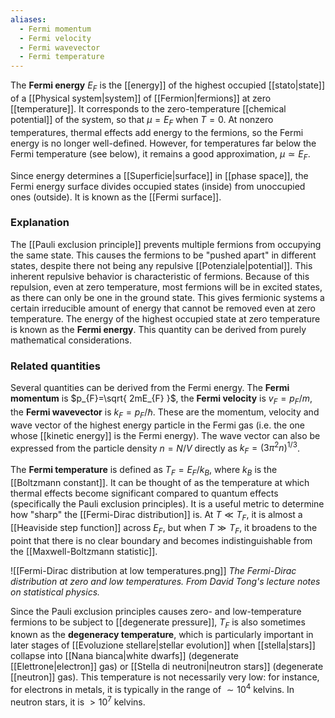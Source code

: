 ```yaml
---
aliases:
  - Fermi momentum
  - Fermi velocity
  - Fermi wavevector
  - Fermi temperature
---
```

The **Fermi energy** $E_{F}$ is the [[energy]] of the highest occupied [[stato|state]] of a [[Physical system|system]] of [[Fermion|fermions]] at zero [[temperature]]. It corresponds to the zero-temperature [[chemical potential]] of the system, so that $\mu=E_{F}$ when $T=0$. At nonzero temperatures, thermal effects add energy to the fermions, so the Fermi energy is no longer well-defined. However, for temperatures far below the Fermi temperature (see below), it remains a good approximation, $\mu\simeq E_{F}$.

Since energy determines a [[Superficie|surface]] in [[phase space]], the Fermi energy surface divides occupied states (inside) from unoccupied ones (outside). It is known as the [[Fermi surface]].
### Explanation
The [[Pauli exclusion principle]] prevents multiple fermions from occupying the same state. This causes the fermions to be "pushed apart" in different states, despite there not being any repulsive [[Potenziale|potential]]. This inherent repulsive behavior is characteristic of fermions. Because of this repulsion, even at zero temperature, most fermions will be in excited states, as there can only be one in the ground state. This gives fermionic systems a certain irreducible amount of energy that cannot be removed even at zero temperature. The energy of the highest occupied state at zero temperature is known as the **Fermi energy**. This quantity can be derived from purely mathematical considerations.
### Related quantities
Several quantities can be derived from the Fermi energy. The **Fermi momentum** is $p_{F}=\sqrt{ 2mE_{F} }$, the **Fermi velocity** is $v_{F}=p_{F}/m$, the **Fermi wavevector** is $k_{F}=p_{F}/\hbar$. These are the momentum, velocity and wave vector of the highest energy particle in the Fermi gas (i.e. the one whose [[kinetic energy]] is the Fermi energy). The wave vector can also be expressed from the particle density $n=N/V$ directly as $k_{F}=(3\pi ^{2}n)^{1/3}$.

The **Fermi temperature** is defined as $T_{F}=E_{F}/k_{B}$, where $k_{B}$ is the [[Boltzmann constant]]. It can be thought of as the temperature at which thermal effects become significant compared to quantum effects (specifically the Pauli exclusion principles). It is a useful metric to determine how "sharp" the [[Fermi-Dirac distribution]] is. At $T\ll T_{F}$, it is almost a [[Heaviside step function]] across $E_{F}$, but when $T\gg T_{F}$, it broadens to the point that there is no clear boundary and becomes indistinguishable from the [[Maxwell-Boltzmann statistic]].

![[Fermi-Dirac distribution at low temperatures.png]]
*The Fermi-Dirac distribution at zero and low temperatures. From David Tong's lecture notes on statistical physics.*

Since the Pauli exclusion principles causes zero- and low-temperature fermions to be subject to [[degenerate pressure]], $T_{F}$ is also sometimes known as the **degeneracy temperature**, which is particularly important in later stages of [[Evoluzione stellare|stellar evolution]] when [[stella|stars]] collapse into [[Nana bianca|white dwarfs]] (degenerate [[Elettrone|electron]] gas) or [[Stella di neutroni|neutron stars]] (degenerate [[neutron]] gas). This temperature is not necessarily very low: for instance, for electrons in metals, it is typically in the range of $\sim 10^{4}$ kelvins. In neutron stars, it is $>10^{7}$ kelvins.